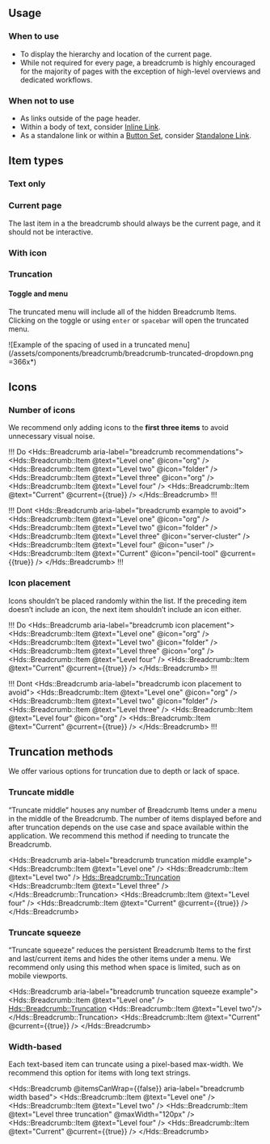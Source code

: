 ## Usage

### When to use

- To display the hierarchy and location of the current page.
- While not required for every page, a breadcrumb is highly encouraged for the majority of pages with the exception of high-level overviews and dedicated workflows.

### When not to use

- As links outside of the page header.
- Within a body of text, consider [Inline Link](/components/link/inline).
- As a standalone link or within a [Button Set](/components/button-set), consider [Standalone Link](/components/link/standalone).

## Item types

### Text only

<div>
	<Hds::Breadcrumb>
  	<Hds::Breadcrumb::Item @text="Level 1" />
  	<Hds::Breadcrumb::Item @text="Level 2" />
  	<Hds::Breadcrumb::Item @text="Level 3" />
  </Hds::Breadcrumb>
</div>

### Current page

The last item in a the breadcrumb should always be the current page, and it should not be interactive.

<div>
	<Hds::Breadcrumb aria-label="breadcrumb with current page">
  	<Hds::Breadcrumb::Item @text="Level 1" />
  	<Hds::Breadcrumb::Item @text="Level 2" />
  	<Hds::Breadcrumb::Item @text="Level 3" />
    <Hds::Breadcrumb::Item @text="Current" @current={{true}} />
  </Hds::Breadcrumb>
</div>

### With icon

<div>
	<Hds::Breadcrumb aria-label="breadcrumb with icon">
  	<Hds::Breadcrumb::Item @text="Level 1" @icon="org" />
  	<Hds::Breadcrumb::Item @text="Level 2" @icon="folder" />
  	<Hds::Breadcrumb::Item @text="Level 3" @icon="user" />
  </Hds::Breadcrumb>
</div>

### Truncation

<div>
	<Hds::Breadcrumb aria-label="breadcrumb with truncation">
		<Hds::Breadcrumb::Item @text="Level 1" />
		<Hds::Breadcrumb::Truncation>
			<Hds::Breadcrumb::Item @text="Level 2" />
		</Hds::Breadcrumb::Truncation>
    <Hds::Breadcrumb::Item @text="Level 3" />
	</Hds::Breadcrumb>
</div>

#### Toggle and menu

The truncated menu will include all of the hidden Breadcrumb Items. Clicking on the toggle or using `enter` or `spacebar` will open the truncated menu.

![Example of the spacing of used in a truncated menu](/assets/components/breadcrumb/breadcrumb-truncated-dropdown.png =366x*)

## Icons

### Number of icons
We recommend only adding icons to the **first three items** to avoid unnecessary visual noise. 

!!! Do
<Hds::Breadcrumb aria-label="breadcrumb recommendations">
  <Hds::Breadcrumb::Item @text="Level one" @icon="org" />
  <Hds::Breadcrumb::Item @text="Level two" @icon="folder" />
  <Hds::Breadcrumb::Item @text="Level three" @icon="org" />
  <Hds::Breadcrumb::Item @text="Level four" />
  <Hds::Breadcrumb::Item @text="Current" @current={{true}} />
</Hds::Breadcrumb>
!!!

!!! Dont
<Hds::Breadcrumb aria-label="breadcrumb example to avoid">
  <Hds::Breadcrumb::Item @text="Level one" @icon="org" />
  <Hds::Breadcrumb::Item @text="Level two" @icon="folder" />
  <Hds::Breadcrumb::Item @text="Level three" @icon="server-cluster" />
  <Hds::Breadcrumb::Item @text="Level four" @icon="user" />
  <Hds::Breadcrumb::Item @text="Current" @icon="pencil-tool" @current={{true}} />
</Hds::Breadcrumb>
!!!

### Icon placement
Icons shouldn’t be placed randomly within the list. If the preceding item doesn’t include an icon, the next item shouldn’t include an icon either.

!!! Do
<Hds::Breadcrumb aria-label="breadcrumb icon placement">
  <Hds::Breadcrumb::Item @text="Level one" @icon="org" />
  <Hds::Breadcrumb::Item @text="Level two" @icon="folder" />
  <Hds::Breadcrumb::Item @text="Level three" @icon="org" />
  <Hds::Breadcrumb::Item @text="Level four" />
  <Hds::Breadcrumb::Item @text="Current" @current={{true}} />
</Hds::Breadcrumb>
!!!

!!! Dont
<Hds::Breadcrumb aria-label="breadcrumb icon placement to avoid">
  <Hds::Breadcrumb::Item @text="Level one" @icon="org" />
  <Hds::Breadcrumb::Item @text="Level two" @icon="folder" />
  <Hds::Breadcrumb::Item @text="Level three" />
  <Hds::Breadcrumb::Item @text="Level four" @icon="org" />
  <Hds::Breadcrumb::Item @text="Current" @current={{true}} />
</Hds::Breadcrumb>
!!!

## Truncation methods

We offer various options for truncation due to depth or lack of space.

### Truncate middle

“Truncate middle” houses any number of Breadcrumb Items under a menu in the middle of the Breadcrumb. The number of items displayed before and after truncation depends on the use case and space available within the application.  We recommend this method if needing to truncate the Breadcrumb.

<Hds::Breadcrumb aria-label="breadcrumb truncation middle example">
  <Hds::Breadcrumb::Item @text="Level one" />
  <Hds::Breadcrumb::Item @text="Level two" />
  <Hds::Breadcrumb::Truncation>
    <Hds::Breadcrumb::Item @text="Level three" />
  </Hds::Breadcrumb::Truncation>
  <Hds::Breadcrumb::Item @text="Level four" />
  <Hds::Breadcrumb::Item @text="Current" @current={{true}} />
</Hds::Breadcrumb>

### Truncate squeeze

“Truncate squeeze” reduces the persistent Breadcrumb Items to the first and last/current items and hides the other items under a menu. We recommend only using this method when space is limited, such as on mobile viewports.

<Hds::Breadcrumb aria-label="breadcrumb truncation squeeze example">
  <Hds::Breadcrumb::Item @text="Level one" />
  <Hds::Breadcrumb::Truncation>
    <Hds::Breadcrumb::Item @text="Level two"/>
  </Hds::Breadcrumb::Truncation>
  <Hds::Breadcrumb::Item @text="Current" @current={{true}} />
</Hds::Breadcrumb>

### Width-based

Each text-based item can truncate using a pixel-based max-width. We recommend this option for items with long text strings.

<Hds::Breadcrumb @itemsCanWrap={{false}} aria-label="breadcrumb width based">
  <Hds::Breadcrumb::Item @text="Level one" />
  <Hds::Breadcrumb::Item @text="Level two" />
  <Hds::Breadcrumb::Item @text="Level three truncation" @maxWidth="120px" />
  <Hds::Breadcrumb::Item @text="Level four" />
  <Hds::Breadcrumb::Item @text="Current" @current={{true}} />
</Hds::Breadcrumb>
